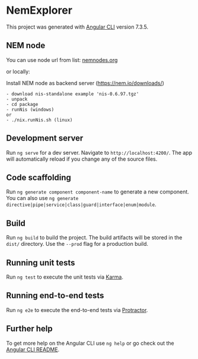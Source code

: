 # NemExplorer

This project was generated with [Angular CLI](https://github.com/angular/angular-cli) version 7.3.5.

## NEM node
You can use node url from list: [nemnodes.org](https://nemnodes.org/nodes/)

or locally:

Install NEM node as backend server (https://nem.io/downloads/)
```
- download nis-standalone example 'nis-0.6.97.tgz'
- unpack
- cd package
- runNis (windows)
or
- ./nix.runNis.sh (linux)
```

## Development server

Run `ng serve` for a dev server. Navigate to `http://localhost:4200/`. The app will automatically reload if you change any of the source files.

## Code scaffolding

Run `ng generate component component-name` to generate a new component. You can also use `ng generate directive|pipe|service|class|guard|interface|enum|module`.

## Build

Run `ng build` to build the project. The build artifacts will be stored in the `dist/` directory. Use the `--prod` flag for a production build.

## Running unit tests

Run `ng test` to execute the unit tests via [Karma](https://karma-runner.github.io).

## Running end-to-end tests

Run `ng e2e` to execute the end-to-end tests via [Protractor](http://www.protractortest.org/).

## Further help

To get more help on the Angular CLI use `ng help` or go check out the [Angular CLI README](https://github.com/angular/angular-cli/blob/master/README.md).
